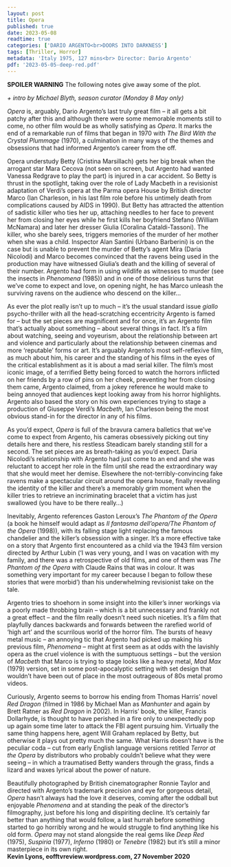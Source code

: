 ```yaml
---
layout: post
title: Opera
published: true
date: 2023-05-08
readtime: true
categories: ['DARIO ARGENTO<br>DOORS INTO DARKNESS']
tags: [Thriller, Horror]
metadata: 'Italy 1975, 127 mins<br> Director: Dario Argento'
pdf: '2023-05-05-deep-red.pdf'
---
```


**SPOILER WARNING** The following notes give away some of the plot.

_+ intro by Michael Blyth, season curator (Monday 8 May only)_

_Opera_ is, arguably, Dario Argento’s last truly great film – it all gets a bit patchy after this and although there were some memorable moments still to come, no other film would be as wholly satisfying as _Opera_. It marks the end of a remarkable run of films that began in 1970 with _The Bird With the Crystal Plummage_ (1970), a culmination in many ways of the themes and obsessions that had informed Argento’s career from the off.

Opera understudy Betty (Cristina Marsillach) gets her big break when the arrogant star Mara Cecova (not seen on screen, but Argento had wanted Vanessa Redgrave to play the part) is injured in a car accident. So Betty is thrust in the spotlight, taking over the role of Lady Macbeth in a revisionist adaptation of Verdi’s opera at the Parma opera House by British director Marco (Ian Charleson, in his last film role before his untimely death from complications caused by AIDS in 1990). But Betty has attracted the attention of sadistic killer who ties her up, attaching needles to her face to prevent her from closing her eyes while he first kills her boyfriend Stefano (William McNamara) and later her dresser Giulia (Coralina Cataldi-Tassoni). The killer, who she barely sees, triggers memories of the murder of her mother when she was a child. Inspector Alan Santini (Urbano Barberini) is on the case but is unable to prevent the murder of Betty’s agent Mira (Daria Nicolodi) and Marco becomes convinced that the ravens being used in the production may have witnessed Giulia’s death and the killing of several of their number. Argento had form in using wildlife as witnesses to murder (see the insects in _Phenomena_ (1985)) and in one of those delirious turns that we’ve come to expect and love, on opening night, he has Marco unleash the surviving ravens on the audience who descend on the killer…

As ever the plot really isn’t up to much – it’s the usual standard issue _giallo_ psycho-thriller with all the head-scratching eccentricity Argento is famed for – but the set pieces are magnificent and for once, it’s an Argento film that’s actually about something – about several things in fact. It’s a film about watching, seeing and voyeurism, about the relationship between art and violence and particularly about the relationship between cinemas and more ‘reputable’ forms or art. It’s arguably Argento’s most self-reflexive film, as much about him, his career and the standing of his films in the eyes of the critical establishment as it is about a mad serial killer. The film’s most iconic image, of a terrified Betty being forced to watch the horrors inflicted on her friends by a row of pins on her cheek, preventing her from closing them came, Argento claimed, from a jokey reference he would make to being annoyed that audiences kept looking away from his horror highlights. Argento also based the story on his own experiences trying to stage a production of Giuseppe Verdi’s _Macbeth_, Ian Charleson being the most obvious stand-in for the director in any of his films.

As you’d expect, _Opera_ is full of the bravura camera balletics that we’ve come to expect from Argento, his cameras obsessively picking out tiny details here and there, his restless Steadicam barely standing still for a second. The set pieces are as breath-taking as you’d expect. Daria Nicolodi’s relationship with Argento had just come to an end and she was reluctant to accept her role in the film until she read the extraordinary way that she would meet her demise. Elsewhere the not-terribly-convincing fake ravens make a spectacular circuit around the opera house, finally revealing the identity of the killer and there’s a memorably grim moment when the killer tries to retrieve an incriminating bracelet that a victim has just swallowed (you have to be there really…)

Inevitably, Argento references Gaston Leroux’s _The Phantom of the Opera_ (a book he himself would adapt as _Il fantasma dell’opera/The Phantom of the Opera_ (1998)), with its falling stage light replacing the famous chandelier and the killer’s obsession with a singer. It’s a more effective take on a story that Argento first encountered as a child via the 1943 film version directed by Arthur Lubin (‘I was very young, and I was on vacation with my family, and there was a retrospective of old films, and one of them was _The Phantom of the Opera_ with Claude Rains that was in colour. It was something very important for my career because I began to follow these stories that were morbid’) than his underwhelming revisionist take on the tale.

Argento tries to shoehorn in some insight into the killer’s inner workings via a poorly made throbbing brain – which is a bit unnecessary and frankly not a great effect – and the film really doesn’t need such niceties. It’s a film that playfully dances backwards and forwards between the rarefied world of ‘high art’ and the scurrilous world of the horror film. The bursts of heavy metal music – an annoying tic that Argento had picked up making his previous film, _Phenomena_ – might at first seem as at odds with the lavishly opera as the cruel violence is with the sumptuous settings – but the version of _Macbeth_ that Marco is trying to stage looks like a heavy metal, _Mad Max_ (1979) version, set in some post-apocalyptic setting with set design that wouldn’t have been out of place in the most outrageous of 80s metal promo videos.

Curiously, Argento seems to borrow his ending from Thomas Harris’ novel _Red Dragon_ (filmed in 1986 by Michael Man as _Manhunter_ and again by Brett Ratner as _Red Dragon_ in 2002). In Harris’ book, the killer, Francis Dollarhyde, is thought to have perished in a fire only to unexpectedly pop up again some time later to attack the FBI agent pursuing him. Virtually the same thing happens here, agent Will Graham replaced by Betty, but otherwise it plays out pretty much the same. What Harris doesn’t have is the peculiar coda – cut from early English language versions retitled _Terror at the Opera_ by distributors who probably couldn’t believe what they were seeing – in which a traumatised Betty wanders through the grass, finds a lizard and waxes lyrical about the power of nature.

Beautifully photographed by British cinematographer Ronnie Taylor and directed with Argento’s trademark precision and eye for gorgeous detail, _Opera_ hasn’t always had the love it deserves, coming after the oddball but enjoyable _Phenomena_ and at standing the peak of the director’s filmography, just before his long and dispiriting decline. It’s certainly far better than anything that would follow, a last hurrah before something started to go horribly wrong and he would struggle to find anything like his old form. _Opera_ may not stand alongside the real gems like _Deep Red_ (1975), _Suspiria_ (1977), _Inferno_ (1980) or _Tenebre_ (1982) but it’s still a minor masterpiece in its own right.  
**Kevin Lyons, eofftvreview.wordpress.com, 27 November 2020**
<!--stackedit_data:
eyJoaXN0b3J5IjpbLTIwMzM5ODc3MjRdfQ==
-->